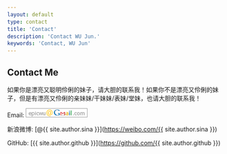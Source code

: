```yaml
---
layout: default
type: contact 
title: 'Contact'
description: 'Contact WU Jun.'
keywords: 'Contact, WU Jun'
---
```


## Contact Me

如果你是漂亮又聪明伶俐的妹子，请大胆的联系我！如果你不是漂亮又伶俐的妹子，但是有漂亮又伶俐的亲妹妹/干妹妹/表妹/堂妹，也请大胆的联系我！

Email: <img src='gmail.png' />

新浪微博: [@{{ site.author.sina }}](https://weibo.com/{{ site.author.sina }})

GitHub: [{{ site.author.github }}](https://github.com/{{ site.author.github }})
